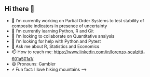 ## Hi there 👋

- 🔭 I’m currently working on Partial Order Systems to test stability of composite indicators in presence of uncertainty 
- 🌱 I’m currently learning Python, R and Git
- 👯 I’m looking to collaborate on Quantitative analysis
- 🤔 I’m looking for help with Python and Pytest
- 💬 Ask me about R, Statistics and Economics
- 📫 How to reach me: https://www.linkedin.com/in/lorenzo-scalzitti-601a501a1/ 
- 😄 Pronouns: Gambler
- ⚡ Fun fact: I love hiking mountains
-->
